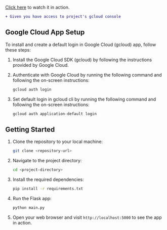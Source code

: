 


  [Click here](pilgrimai.live) to watch it in action.


  
   ```diff
  + Given you have access to project's gcloud console
  ```
  

## Google Cloud App Setup

To install and create a default login in Google Cloud (gcloud) app, follow these steps:

1. Install the Google Cloud SDK (gcloud) by following the instructions provided by Google Cloud.

2. Authenticate with Google Cloud by running the following command and following the on-screen instructions:

    ```bash
    gcloud auth login
    ```

3. Set default login in gcloud cli by running the following command and following the on-screen instructions:

    ```bash
    gcloud auth application-default login
    ```
## Getting Started

1. Clone the repository to your local machine:

    ```bash
    git clone <repository-url>
    ```

2. Navigate to the project directory:

    ```bash
    cd <project-directory>
    ```

3. Install the required dependencies:

    ```bash
    pip install -r requirements.txt
    ```

4. Run the Flask app:

    ```bash
    python main.py
    ```

5. Open your web browser and visit `http://localhost:5000` to see the app in action.

